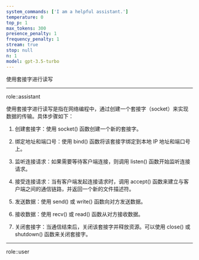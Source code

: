 ```yaml
---
system_commands: ['I am a helpful assistant.']
temperature: 0
top_p: 1
max_tokens: 300
presence_penalty: 1
frequency_penalty: 1
stream: true
stop: null
n: 1
model: gpt-3.5-turbo
---
```


使用套接字进行读写


<hr class="__chatgpt_plugin">

role::assistant


使用套接字进行读写是指在网络编程中，通过创建一个套接字（socket）来实现数据的传输。具体步骤如下：

1. 创建套接字：使用 socket() 函数创建一个新的套接字。

2. 绑定地址和端口号：使用 bind() 函数将该套接字绑定到本地 IP 地址和端口号上。

3. 监听连接请求：如果需要等待客户端连接，则调用 listen() 函数开始监听连接请求。

4. 接受连接请求：当有客户端发起连接请求时，调用 accept() 函数来建立与客户端之间的通信链路，并返回一个新的文件描述符。

5. 发送数据：使用 send() 或 write() 函数向对方发送数据。

6. 接收数据：使用 recv() 或 read() 函数从对方接收数据。

7. 关闭套接字：当通信结束后，关闭该套接字并释放资源。可以使用 close() 或 shutdown() 函数来关闭套接字。

<hr class="__chatgpt_plugin">

role::user


